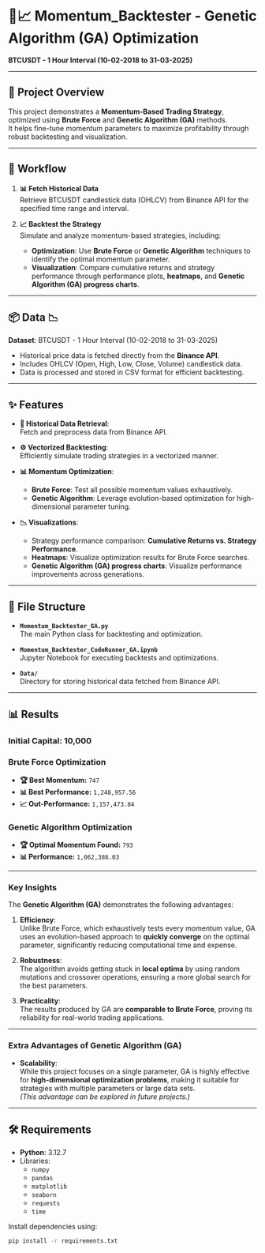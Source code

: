 # 🧬📈 **Momentum_Backtester - Genetic Algorithm (GA) Optimization**  
**BTCUSDT - 1 Hour Interval (10-02-2018 to 31-03-2025)**

---

## 📖 **Project Overview**  
This project demonstrates a **Momentum-Based Trading Strategy**, optimized using **Brute Force** and **Genetic Algorithm (GA)** methods.  
It helps fine-tune momentum parameters to maximize profitability through robust backtesting and visualization.

---

## 🚀 **Workflow**  

1. **📊 Fetch Historical Data**  
   Retrieve BTCUSDT candlestick data (OHLCV) from Binance API for the specified time range and interval.  

2. **📈 Backtest the Strategy**  
   Simulate and analyze momentum-based strategies, including:  
   - **Optimization**: Use **Brute Force** or **Genetic Algorithm** techniques to identify the optimal momentum parameter.  
   - **Visualization**: Compare cumulative returns and strategy performance through performance plots, **heatmaps**, and **Genetic Algorithm (GA) progress charts**.  

---

## 📦 **Data** 📉  

**Dataset**: BTCUSDT - 1 Hour Interval (10-02-2018 to 31-03-2025)  

- Historical price data is fetched directly from the **Binance API**.  
- Includes OHLCV (Open, High, Low, Close, Volume) candlestick data.  
- Data is processed and stored in CSV format for efficient backtesting.  

---

## ✨ **Features**  

- **🔗 Historical Data Retrieval**:  
  Fetch and preprocess data from Binance API.  

- **⚙️ Vectorized Backtesting**:  
  Efficiently simulate trading strategies in a vectorized manner.  

- **📊 Momentum Optimization**:  
  - **Brute Force**: Test all possible momentum values exhaustively.  
  - **Genetic Algorithm**: Leverage evolution-based optimization for high-dimensional parameter tuning.  

- **📉 Visualizations**:  
  - Strategy performance comparison: **Cumulative Returns vs. Strategy Performance**.  
  - **Heatmaps**: Visualize optimization results for Brute Force searches.  
  - **Genetic Algorithm (GA) progress charts**: Visualize performance improvements across generations.  

---

## 📂 **File Structure**  

- **`Momentum_Backtester_GA.py`**  
  The main Python class for backtesting and optimization.  

- **`Momentum_Backtester_CodeRunner_GA.ipynb`**  
  Jupyter Notebook for executing backtests and optimizations.  

- **`Data/`**  
  Directory for storing historical data fetched from Binance API.  

---

## 📊 **Results**  

### **Initial Capital: 10,000**  

### **Brute Force Optimization**  
- **🏆 Best Momentum:** `747`  
- **📊 Best Performance:** `1,248,957.56`  
- **📈 Out-Performance:** `1,157,473.84`  

### **Genetic Algorithm Optimization**  
- **🏆 Optimal Momentum Found:** `793`  
- **📊 Performance:** `1,062,386.03`  

---

### **Key Insights**  

The **Genetic Algorithm (GA)** demonstrates the following advantages:  

1. **Efficiency**:  
   Unlike Brute Force, which exhaustively tests every momentum value, GA uses an evolution-based approach to **quickly converge** on the optimal parameter, significantly reducing computational time and expense.  

2. **Robustness**:  
   The algorithm avoids getting stuck in **local optima** by using random mutations and crossover operations, ensuring a more global search for the best parameters.

3. **Practicality**:  
   The results produced by GA are **comparable to Brute Force**, proving its reliability for real-world trading applications.  

---

### **Extra Advantages of Genetic Algorithm (GA)**  

- **Scalability**:  
  While this project focuses on a single parameter, GA is highly effective for **high-dimensional optimization problems**, making it suitable for strategies with multiple parameters or large data sets.  
  *(This advantage can be explored in future projects.)*  

---

## 🛠 **Requirements**  

- **Python**: 3.12.7  
- Libraries:
  - `numpy`
  - `pandas`
  - `matplotlib`
  - `seaborn`
  - `requests`
  - `time`

Install dependencies using:  
```bash
pip install -r requirements.txt

